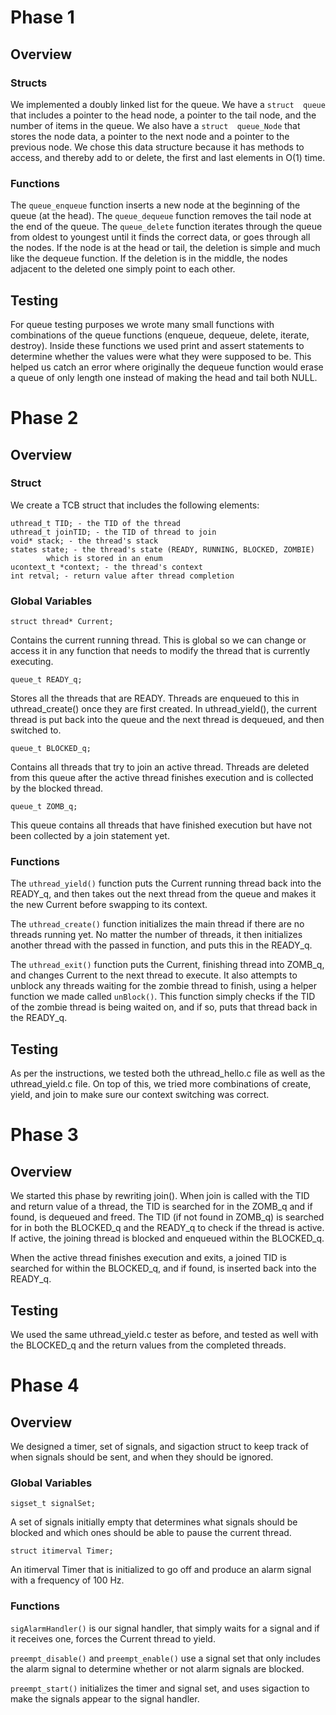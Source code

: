 ﻿# Phase 1
## Overview
### Structs
We implemented a doubly linked list for the queue.  We have a `struct 
queue` that includes a pointer to the head node, a pointer to the tail node, 
and the number of items in the queue. We also have a `struct 
queue_Node` that stores the node data, a pointer to the next node and a 
pointer to the previous node. We chose this data structure because it has 
methods to access, and thereby add to or delete, the first and last elements 
in O(1) time. 

### Functions
The `queue_enqueue` function inserts a new node at the beginning of the 
queue (at the head). The `queue_dequeue` function removes the tail node
at the end of the queue. The `queue_delete` function iterates through the 
queue from oldest to youngest until it finds the correct data, or goes 
through all the nodes. If the node is at the head or tail, the deletion is 
simple and much like the dequeue function. If the deletion is in the middle, 
the nodes adjacent to the deleted one simply point to each other. 

## Testing

For queue testing purposes we wrote many small functions with 
combinations of the queue functions (enqueue, dequeue, delete, iterate, 
destroy). Inside these functions we used print and assert statements to 
determine whether the values were what they were supposed to be. This 
helped us catch an error where originally the dequeue function would erase 
a queue of only length one instead of making the head and tail both NULL. 

# Phase 2
## Overview
### Struct
We create a TCB struct that includes the following elements:

	uthread_t TID; - the TID of the thread
	uthread_t joinTID; - the TID of thread to join
	void* stack; - the thread's stack
	states state; - the thread's state (READY, RUNNING, BLOCKED, ZOMBIE) 
			which is stored in an enum
	ucontext_t *context; - the thread's context
	int retval; - return value after thread completion


### Global Variables

    struct thread* Current;
Contains the current running thread. This is global so we can change or 
access it in any function that needs to modify the thread that is currently 
executing.

    queue_t READY_q;
Stores all the threads that are READY. Threads are enqueued to this in 
uthread_create() once they are first created. In uthread_yield(), the current 
thread is put back into the queue and the next thread is dequeued, and then 
switched to.

    queue_t BLOCKED_q;
Contains all threads that try to join an active thread. Threads are deleted 
from this queue after the active thread finishes execution and is collected 
by the blocked thread. 

    queue_t ZOMB_q; 
This queue contains all threads that have finished execution but have not 
been collected by a join statement yet.

### Functions
The `uthread_yield()` function puts the Current running thread back into 
the READY_q, and then takes out the next thread from the queue and makes
it the new Current before swapping to its context.

The `uthread_create()` function initializes the main thread if there are no 
threads running yet. No matter the number of threads, it then initializes 
another thread with the passed in function, and puts this in the READY_q.

The `uthread_exit()` function puts the Current, finishing thread into 
ZOMB_q, and changes Current to the next thread to execute. It also 
attempts to unblock any threads waiting for the zombie thread to finish, 
using a helper function we made called `unBlock()`. This function simply 
checks if the TID of the zombie thread is being waited on, and if so, puts that
thread back in the READY_q.

## Testing
As per the instructions, we tested both the uthread_hello.c file as well as the 
uthread_yield.c file. On top of this, we tried more combinations of create, 
yield, and join to make sure our context switching was correct. 

# Phase 3
## Overview
We started this phase by rewriting join(). When join is called with the TID 
and return value of a thread, the TID is searched for in the ZOMB_q  and if 
found, is dequeued and freed. The TID (if not found in ZOMB_q) is searched
for in both the BLOCKED_q and the READY_q to check if the thread is 
active. If active, the joining thread is blocked and enqueued within the 
BLOCKED_q.

When the active thread finishes execution and exits, a joined TID is searched
for within the BLOCKED_q, and if found, is inserted back into the 
READY_q. 

## Testing
We used the same uthread_yield.c tester as before, and tested as well with 
the BLOCKED_q and the return values from the completed threads. 

# Phase 4
## Overview
We designed a timer, set of signals, and sigaction struct to keep track of 
when signals should be sent, and when they should be ignored. 

### Global Variables

    sigset_t signalSet;
A set of signals initially empty that determines what signals should be 
blocked and which ones should be able to pause the current thread.

    struct itimerval Timer;
An itimerval Timer that is initialized to go off and produce an alarm signal 
with a frequency of 100 Hz.

### Functions

`sigAlarmHandler()` is our signal handler, that simply waits for a signal 
and if it receives one, forces the Current thread to yield.

`preempt_disable()` and `preempt_enable()` use a signal set that only 
includes the alarm signal to determine whether or not alarm signals are 
blocked.

`preempt_start()` initializes the timer and signal set, and uses sigaction to 
make the signals appear to the signal handler.
